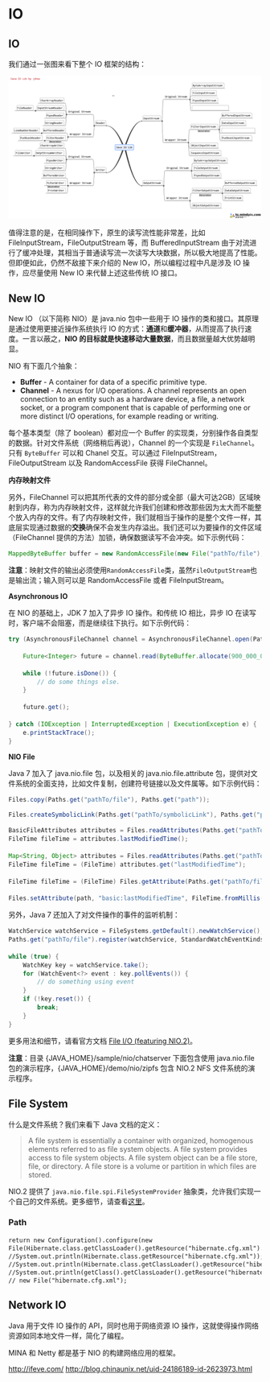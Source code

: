 # IO

## IO

我们通过一张图来看下整个 IO 框架的结构：

![](theIOTopology.png)

值得注意的是，在相同操作下，原生的读写流性能非常差，比如 FileInputStream，FileOutputStream 等，而 BufferedInputStream 由于对流进行了缓冲处理，其相当于普通读写流一次读写大块数据，所以极大地提高了性能。但即便如此，仍然不敌接下来介绍的 New IO，所以编程过程中凡是涉及 IO 操作，应尽量使用 New IO 来代替上述这些传统 IO 接口。

## New IO

New IO （以下简称 NIO）是 java.nio 包中一些用于 IO 操作的类和接口。其原理是通过使用更接近操作系统执行 IO 的方式：**通道**和**缓冲器**，从而提高了执行速度。一言以蔽之，**NIO 的目标就是快速移动大量数据**，而且数据量越大优势越明显。

NIO 有下面几个抽象：

+ **Buffer** - A container for data of a specific primitive type.
+ **Channel** - A nexus for I/O operations. A channel represents an open connection to an entity such as a hardware device, a file, a network socket, or a program component that is capable of performing one or more distinct I/O operations, for example reading or writing.

每个基本类型（除了 boolean）都对应一个 Buffer 的实现类，分别操作各自类型的数据。针对文件系统（网络稍后再说），Channel 的一个实现是 `FileChannel`。只有 `ByteBuffer` 可以和 Chanel 交互。可以通过 FileInputStream，FileOutputStream  以及 RandomAccessFile 获得 FileChannel。

**内存映射文件**

另外，FileChannel 可以把其所代表的文件的部分或全部（最大可达2GB）区域映射到内存，称为内存映射文件，这样就允许我们创建和修改那些因为太大而不能整个放入内存的文件。有了内存映射文件，我们就相当于操作的是整个文件一样，其底层实现通过数据的**交换**确保不会发生内存溢出。我们还可以为要操作的文件区域（FileChannel 提供的方法）加锁，确保数据读写不会冲突。如下示例代码：

```Java
MappedByteBuffer buffer = new RandomAccessFile(new File("pathTo/file"), "rw").getChannel().map(FileChannel.MapMode.READ_WRITE, 0, 999_999_999); // buffer 有 get 和 set 方法，供读写用。
```

**注意**：映射文件的输出必须使用`RandomAccessFile`类，虽然`FileOutputStream`也是输出流；输入则可以是 RandomAccessFile 或者 FileInputStream。

**Asynchronous IO**

在 NIO 的基础上，JDK 7 加入了异步 IO 操作。和传统 IO 相比，异步 IO 在读写时，客户端不会阻塞，而是继续往下执行。如下示例代码：

```Java
try (AsynchronousFileChannel channel = AsynchronousFileChannel.open(Paths.get("pathTo/file"));) { // 凡是实现了 AutoCloseable 接口的资源会自动关闭并释放。

    Future<Integer> future = channel.read(ByteBuffer.allocate(900_000_000), 0); // 这里不会阻塞，而是继续执行下去。

    while (!future.isDone()) {
        // do some things else.
    }

    future.get();

} catch (IOException | InterruptedException | ExecutionException e) {
    e.printStackTrace();
}
```

**NIO File**

Java 7 加入了 java.nio.file 包，以及相关的 java.nio.file.attribute 包，提供对文件系统的全面支持，比如文件复制，创建符号链接以及文件属等。如下示例代码：

```Java
Files.copy(Paths.get("pathTo/file"), Paths.get("path"));
```

```Java
Files.createSymbolicLink(Paths.get("pathTo/symbolicLink"), Paths.get("pathTo/file")); // The FileAttributes vararg enables you to specify initial file attributes that are set atomically when the link is created. However, this argument is intended for future use and is not currently implemented.
```

```Java
BasicFileAttributes attributes = Files.readAttributes(Paths.get("pathTo/file"), BasicFileAttributes.class);
FileTime fileTime = attributes.lastModifiedTime();

Map<String, Object> attributes = Files.readAttributes(Paths.get("pathTo/file"), "basic:lastModifiedTime,size"); // 可以用 * 来表示所有 basic-file-attributes.
FileTime fileTime = (FileTime) attributes.get("lastModifiedTime");

FileTime fileTime = (FileTime) Files.getAttribute(Paths.get("pathTo/file"), "basic:lastModifiedTime");

Files.setAttribute(path, "basic:lastModifiedTime", FileTime.fromMillis(System.currentTimeMillis())); // 其它属性包括 basic:creationTime，basic:lastAccessTime，basic:lastModifiedTime，basic:isSymbolicLink，basic:isDirectory，basic:isRegularFile，basic:size，dos:hidden 等；另外，Java 还提供了更直接的设置属性的方法，比如 setLastModifiedTime(Path path, FileTime time) 等。
```

另外，Java 7 还加入了对文件操作的事件的监听机制：

```Java
WatchService watchService = FileSystems.getDefault().newWatchService();
Paths.get("pathTo/file").register(watchService, StandardWatchEventKinds.ENTRY_CREATE, StandardWatchEventKinds.ENTRY_DELETE, StandardWatchEventKinds.ENTRY_MODIFY);

while (true) {
    WatchKey key = watchService.take();
    for (WatchEvent<?> event : key.pollEvents()) {
        // do something using event
    }
    if (!key.reset()) {
        break;
    }
}
```

更多用法和细节，请看官方文档 [File I/O (featuring NIO.2)](http://download.oracle.com/javase/tutorial/essential/io/fileio.html)。

**注意**：目录 {JAVA_HOME}/sample/nio/chatserver 下面包含使用 java.nio.file 包的演示程序，{JAVA_HOME}/demo/nio/zipfs 包含 NIO.2 NFS 文件系统的演示程序。

## File System

什么是文件系统？我们来看下 Java 文档的定义：

>  A file system is essentially a container with organized, homogenous elements referred to as file system objects. A file system provides access to file system objects. A file system object can be a file store, file, or directory. A file store is a volume or partition in which files are stored.

NIO.2 提供了 `java.nio.file.spi.FileSystemProvider` 抽象类，允许我们实现一个自己的文件系统。更多细节，请查看[这里](http://docs.oracle.com/javase/7/docs/technotes/guides/io/fsp/filesystemprovider.html)。

### Path

```
return new Configuration().configure(new File(Hibernate.class.getClassLoader().getResource("hibernate.cfg.xml").getFile())).buildSessionFactory();
//System.out.println(Hibernate.class.getResource("hibernate.cfg.xml"));
//System.out.println(Hibernate.class.getClassLoader().getResource("hibernate.cfg.xml"));
//System.out.println(getClass().getClassLoader().getResource("hibernate.cfg.xml"));
// new File("hibernate.cfg.xml");
```

## Network IO

Java 用于文件 IO 操作的 API，同时也用于网络资源 IO 操作，这就使得操作网络资源如同本地文件一样，简化了编程。

MINA 和 Netty 都是基于 NIO 的构建网络应用的框架。

http://ifeve.com/
http://blog.chinaunix.net/uid-24186189-id-2623973.html
